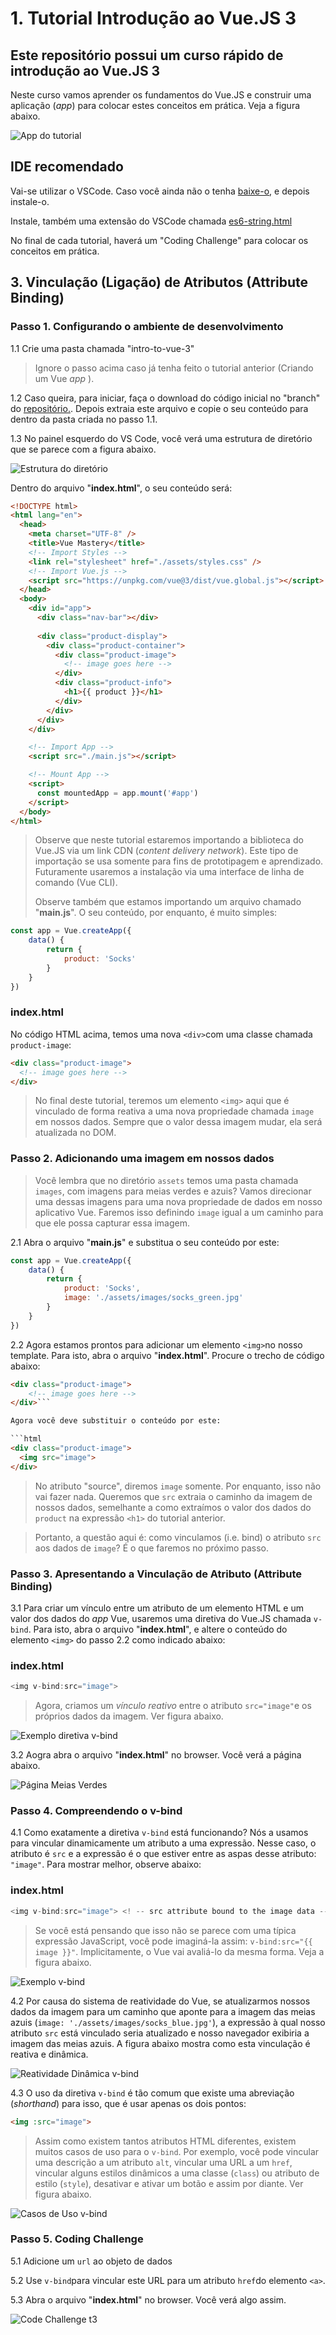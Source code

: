 # **1. Tutorial Introdução ao Vue.JS 3**

## **Este repositório possui um curso rápido de introdução ao Vue.JS 3**

Neste curso vamos aprender os fundamentos do Vue.JS e construir uma aplicação (_app_) para colocar estes conceitos em prática. Veja a figura abaixo.

![App do tutorial](img_readme/imagem_aplicativo_vue.png)

## **IDE recomendado**

Vai-se utilizar o VSCode. Caso você ainda não o tenha [baixe-o](https://code.visualstudio.com/download), e depois instale-o.

Instale, também uma extensão do VSCode chamada [es6-string.html](https://marketplace.visualstudio.com/items?itemName=Tobermory.es6-string-html)

No final de cada tutorial, haverá um "Coding Challenge" para colocar os conceitos em prática.

## **3. Vinculação (Ligação) de Atributos (Attribute Binding)**

### **Passo 1. Configurando o ambiente de desenvolvimento**

1.1 Crie uma pasta chamada "intro-to-vue-3"

>Ignore o passo acima caso já tenha feito o tutorial anterior (Criando um Vue _app_ ).

1.2 Caso queira, para iniciar, faça o download do código inicial no "branch" do [repositório.](https://github.com/csp1po/intro_vue_3/tree/t3-start). Depois extraia este arquivo e copie o seu conteúdo para dentro da pasta criada no passo 1.1.

1.3 No painel esquerdo do VS Code, você verá uma estrutura de diretório que se parece com a figura abaixo.

![Estrutura do diretório](img_readme/estrutura_diretorio_vue.jpg)

Dentro do arquivo "**index.html**", o seu conteúdo será:

```html
<!DOCTYPE html>
<html lang="en">
  <head>
    <meta charset="UTF-8" />
    <title>Vue Mastery</title>
    <!-- Import Styles -->
    <link rel="stylesheet" href="./assets/styles.css" />
    <!-- Import Vue.js -->
    <script src="https://unpkg.com/vue@3/dist/vue.global.js"></script>
  </head>
  <body>
    <div id="app">
      <div class="nav-bar"></div>
      
      <div class="product-display">
        <div class="product-container">
          <div class="product-image">
            <!-- image goes here -->
          </div>
          <div class="product-info">
            <h1>{{ product }}</h1>
          </div>
        </div>
      </div>
    </div>

    <!-- Import App -->
    <script src="./main.js"></script>

    <!-- Mount App -->
    <script>
      const mountedApp = app.mount('#app')
    </script>
  </body>
</html>

```

> Observe que neste tutorial estaremos importando a biblioteca do Vue.JS via um link CDN (_content delivery network_). Este tipo de importação se usa somente para fins de prototipagem e aprendizado. Futuramente usaremos a instalação via uma interface de linha de comando (Vue CLI).
>
>Observe também que estamos importando um arquivo chamado "**main.js**". O seu conteúdo, por enquanto, é muito simples:

```javascript
const app = Vue.createApp({
    data() {
        return {
            product: 'Socks'
        }
    }
})
```

### index.html

No código HTML acima, temos uma nova ``<div>``com uma classe chamada ``product-image``:

```html
<div class="product-image">
  <!-- image goes here -->
</div>
```

>No final deste tutorial, teremos um elemento ``<img>`` aqui que é vinculado de forma reativa a uma nova propriedade chamada ``image`` em nossos dados. Sempre que o valor dessa imagem mudar, ela será atualizada no DOM.


### **Passo 2. Adicionando uma imagem em nossos dados**

>Você lembra que no diretório ``assets`` temos uma pasta chamada ``images``, com imagens para meias verdes e azuis? Vamos direcionar uma dessas imagens para uma nova propriedade de dados em nosso aplicativo Vue. Faremos isso definindo ``image`` igual a um caminho para que ele possa capturar essa imagem.

2.1 Abra o arquivo "**main.js**" e substitua o seu conteúdo por este:

```javascript
const app = Vue.createApp({
    data() {
        return {
            product: 'Socks',
            image: './assets/images/socks_green.jpg'
        }
    }
})
```

2.2 Agora estamos prontos para adicionar um elemento ``<img>``no nosso template. Para isto, abra o arquivo "**index.html**". Procure o trecho de código abaixo:

```html
<div class="product-image">
    <!-- image goes here -->
</div>```

Agora você deve substituir o conteúdo por este:

```html
<div class="product-image">
  <img src="image">
</div>
```
>No atributo "source", diremos ``image`` somente. Por enquanto, isso não vai fazer nada. Queremos que ``src`` extraia o caminho da imagem de nossos dados, semelhante a como extraímos o valor dos dados do ``product`` na expressão ``<h1>`` do tutorial anterior.


>Portanto, a questão aqui é: como vinculamos (i.e. bind) o atributo ``src`` aos dados de ``image``? É o que faremos no próximo passo.


### **Passo 3. Apresentando a Vinculação de Atributo (Attribute Binding)**

3.1 Para criar um vínculo entre um atributo de um elemento HTML e um valor dos dados do _app_ Vue, usaremos uma diretiva do Vue.JS chamada ``v-bind``. Para isto, abra o arquivo "**index.html**", e altere o conteúdo do elemento ``<img>`` do passo 2.2 como indicado abaixo:

### index.html

```javascript
<img v-bind:src="image">
```
>Agora, criamos um _vínculo reativo_ entre o atributo ``src="image"``e os próprios dados da imagem. Ver figura abaixo.

![Exemplo diretiva v-bind](img_readme/v-bind_directive_example.png)

3.2 Aogra abra o arquivo "**index.html**" no browser. Você verá a página abaixo.

![Página Meias Verdes](img_readme/socks_green.jpg)


### **Passo 4. Compreendendo o v-bind**

4.1 Como exatamente a diretiva ``v-bind`` está funcionando? Nós a usamos para vincular dinamicamente um atributo a uma expressão. Nesse caso, o atributo é ``src`` e a expressão é o que estiver entre as aspas desse atributo: ``"image"``. Para mostrar melhor, observe abaixo:

### index.html

```javascript
<img v-bind:src="image"> <! -- src attribute bound to the image data -->
```

>Se você está pensando que isso não se parece com uma típica expressão JavaScript, você pode imaginá-la assim: ``v-bind:src="{{ image }}"``. Implicitamente, o Vue vai avaliá-lo da mesma forma. Veja a figura abaixo.

![Exemplo v-bind](img_readme/v-bind_example.jpg)


4.2 Por causa do sistema de reatividade do Vue, se atualizarmos nossos dados da imagem para um caminho que aponte para a imagem das meias azuis (``image: './assets/images/socks_blue.jpg'``), a expressão à qual nosso atributo ``src`` está vinculado seria atualizado e nosso navegador exibiria a imagem das meias azuis. A figura abaixo mostra como esta vinculação é reativa e dinâmica.

![Reatividade Dinâmica v-bind](img_readme/reatividade_dinamica_v-bind_blue.png)


4.3 O uso da diretiva ``v-bind`` é tão comum que existe uma abreviação (_shorthand_) para isso, que é usar apenas os dois pontos:

```html
<img :src="image"> 
```

>Assim como existem tantos atributos HTML diferentes, existem muitos casos de uso para o ``v-bind``. Por exemplo, você pode vincular uma descrição a um atributo ``alt``, vincular uma URL a um ``href``, vincular alguns estilos dinâmicos a uma classe (``class``) ou atributo de estilo (``style``), desativar e ativar um botão e assim por diante. Ver figura abaixo.

![Casos de Uso v-bind](img_readme/v-bind_use_cases.png)


### **Passo 5. Coding Challenge**

5.1 Adicione um ``url`` ao objeto de dados

5.2 Use ``v-bind``para vincular este URL para um atributo ``href``do elemento ``<a>``.

5.3 Abra o arquivo "**index.html**" no browser. Você verá algo assim.

![Code Challenge t3](img_readme/code_challenge_t3.png)




